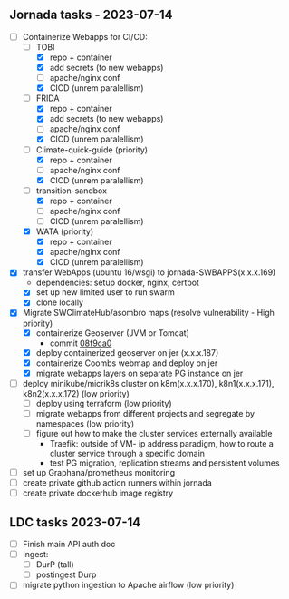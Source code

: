 ## Jornada tasks -  2023-07-14

  - [ ] Containerize Webapps for CI/CD:
    - [ ] TOBI 
      - [x] repo + container
      - [x] add secrets (to new webapps)
      - [ ] apache/nginx conf
      - [x] CICD (unrem paralellism)
    - [ ] FRIDA 
      - [x] repo + container
      - [x] add secrets (to new webapps)
      - [ ] apache/nginx conf
      - [x] CICD (unrem paralellism)
    - [ ] Climate-quick-guide (priority)
      - [x] repo + container
      - [ ] apache/nginx conf
      - [x] CICD (unrem paralellism)
    - [ ] transition-sandbox
      - [x] repo + container
      - [ ] apache/nginx conf
      - [ ] CICD (unrem paralellism)
    - [x] WATA (priority)
      - [x] repo + container
      - [x] apache/nginx conf
      - [x] CICD (unrem paralellism)

  - [x] transfer WebApps (ubuntu 16/wsgi) to jornada-SWBAPPS(x.x.x.169)
    - dependencies: setup docker, nginx, certbot
    - [x] set up new limited user to run swarm
    - [x] clone locally

  - [x] Migrate SWClimateHub/asombro maps (resolve vulnerability - High priority)
    - [x] containerize Geoserver (JVM or Tomcat)
      - commit [08f9ca0](https://github.com/krstphrrr/geoserver-port/commit/08f9ca0065755404d145be167678da8307ca27ce)
    - [x] deploy containerized geoserver on jer (x.x.x.187)
    - [x] containerize Coombs webmap and deploy on jer
    - [x] migrate webapps layers on separate PG instance on jer

  - [ ] deploy minikube/micrik8s cluster on k8m(x.x.x.170), k8n1(x.x.x.171), k8n2(x.x.x.172) (low priority)
    - [ ] deploy using terraform (low priority)
    - [ ] migrate webapps from different projects and segregate by namespaces (low priority)
    - [ ] figure out how to make the cluster services externally available 
      - Traefik: outside of VM- ip address paradigm, how to route a cluster service through a specific domain 
      - test PG migration, replication streams and persistent volumes

  - [ ] set up Graphana/prometheus monitoring
  - [ ] create private github action runners within jornada
  - [ ] create private dockerhub image registry

## LDC tasks 2023-07-14
  - [ ] Finish main API auth doc 
  - [ ] Ingest: 
    - [ ] DurP (tall)
    - [ ] postingest Durp
  - [ ] migrate python ingestion to Apache airflow (low priority)